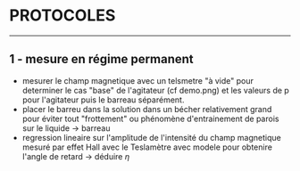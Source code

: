 # PROTOCOLES
***
## 1 - mesure en régime permanent
- mesurer le champ magnetique avec un telsmetre "à vide" pour determiner le cas "base" de l'agitateur (cf demo.png) et les valeurs de p pour l'agitateur puis le barreau séparément. 
- placer le barreu dans la solution dans un bécher relativement grand pour éviter tout "frottement" ou phénomène d'entrainement de parois sur le liquide &rarr; barreau
- regression lineaire sur l'amplitude de l'intensité du champ magnetique mesuré par effet Hall avec le Teslamètre avec modele pour obtenire l'angle de retard &rarr; déduire $\eta$ 
